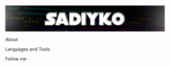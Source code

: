[![Header](https://github.com/Sadiyko/Sadiyko/blob/main/assets/GitHub.jpg)](https://www.linkedin.com/in/sadiya-velikhanova-18592a256/)

About

Languages and Tools

Follow me